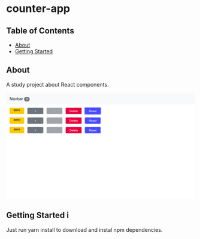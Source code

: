 # counter-app

## Table of Contents

- [About](#about)
- [Getting Started](#getting_started)

## About <a name = "about"></a>

A study project about React components.

![img](https://github.com/pedrohba1/React-composing-components/blob/master/readme%20stuff/print.png)

## Getting Started <a name = "getting_started"></a>i

Just run yarn install to download and instal npm dependencies.
